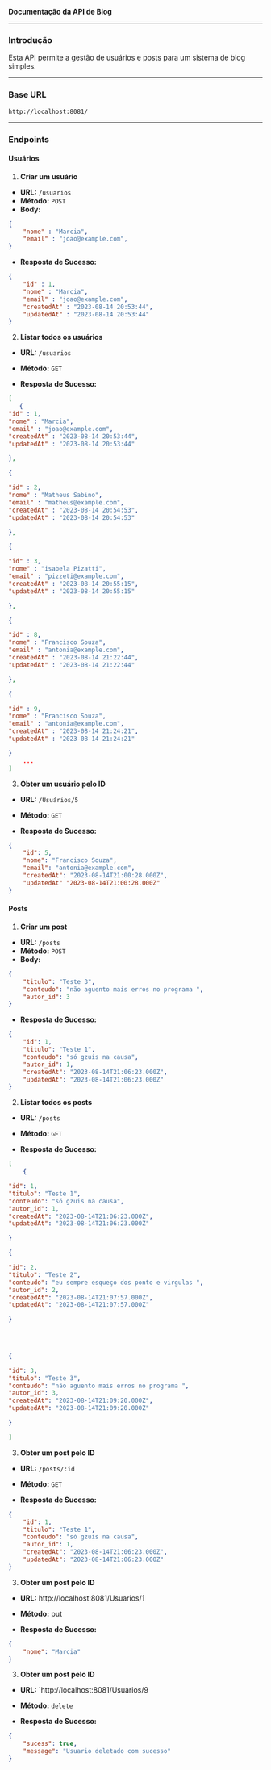 
**Documentação da API de Blog**

----------

### **Introdução**

Esta API permite a gestão de usuários e posts para um sistema de blog simples.

----------

### **Base URL**


```
http://localhost:8081/

```

----------

### **Endpoints**

#### **Usuários**

1.  **Criar um usuário**

-   **URL:**  `/usuarios`
-   **Método:**  `POST`
-   **Body:**

```json
{
    "nome" : "Marcia",
	"email" : "joao@example.com",
}

```

-   **Resposta de Sucesso:**

```json
{
    "id" : 1,
	"nome" : "Marcia",
	"email" : "joao@example.com",
	"createdAt" : "2023-08-14 20:53:44",
	"updatedAt" : "2023-08-14 20:53:44"
}

```

2.  **Listar todos os usuários**

-   **URL:**  `/usuarios`
    
-   **Método:**  `GET`
    
-   **Resposta de Sucesso:**
    

```json
[
   {
"id" : 1,
"nome" : "Marcia",
"email" : "joao@example.com",
"createdAt" : "2023-08-14 20:53:44",
"updatedAt" : "2023-08-14 20:53:44"

},

{

"id" : 2,
"nome" : "Matheus Sabino",
"email" : "matheus@example.com",
"createdAt" : "2023-08-14 20:54:53",
"updatedAt" : "2023-08-14 20:54:53"

},

{

"id" : 3,
"nome" : "isabela Pizatti",
"email" : "pizzeti@example.com",
"createdAt" : "2023-08-14 20:55:15",
"updatedAt" : "2023-08-14 20:55:15"

},

{

"id" : 8,
"nome" : "Francisco Souza",
"email" : "antonia@example.com",
"createdAt" : "2023-08-14 21:22:44",
"updatedAt" : "2023-08-14 21:22:44"

},

{

"id" : 9,
"nome" : "Francisco Souza",
"email" : "antonia@example.com",
"createdAt" : "2023-08-14 21:24:21",
"updatedAt" : "2023-08-14 21:24:21"

}
    ...
]

```

3.  **Obter um usuário pelo ID**

-   **URL:**  `/Usuários/5`
    
-   **Método:**  `GET`
    
-   **Resposta de Sucesso:**
    

```json
{
    "id": 5,
	"nome": "Francisco Souza",
	"email": "antonia@example.com",
	"createdAt": "2023-08-14T21:00:28.000Z",
	"updatedAt" "2023-08-14T21:00:28.000Z"
}

```

#### **Posts**

1.  **Criar um post**

-   **URL:**  `/posts`
-   **Método:**  `POST`
-   **Body:**

```json
{
    "titulo": "Teste 3",
	"conteudo": "não aguento mais erros no programa ",
	"autor_id": 3
}

```

-   **Resposta de Sucesso:**

```json
{
    "id": 1,
	"titulo": "Teste 1",
	"conteudo": "só gzuis na causa",
	"autor_id": 1,
	"createdAt": "2023-08-14T21:06:23.000Z",
	"updatedAt": "2023-08-14T21:06:23.000Z"
}

```

2.  **Listar todos os posts**

-   **URL:**  `/posts`
    
-   **Método:**  `GET`
    
-   **Resposta de Sucesso:**
    

```json
[
    {

"id": 1,
"titulo": "Teste 1",
"conteudo": "só gzuis na causa",
"autor_id": 1,
"createdAt": "2023-08-14T21:06:23.000Z",
"updatedAt": "2023-08-14T21:06:23.000Z"

}

{

"id": 2,
"titulo": "Teste 2",
"conteudo": "eu sempre esqueço dos ponto e virgulas ",
"autor_id": 2,
"createdAt": "2023-08-14T21:07:57.000Z",
"updatedAt": "2023-08-14T21:07:57.000Z"

}

  
  

{

"id": 3,
"titulo": "Teste 3",
"conteudo": "não aguento mais erros no programa ",
"autor_id": 3,
"createdAt": "2023-08-14T21:09:20.000Z",
"updatedAt": "2023-08-14T21:09:20.000Z"

}

]

```

3.  **Obter um post pelo ID**

-   **URL:**  `/posts/:id`
    
-   **Método:**  `GET`
    
-   **Resposta de Sucesso:**
    

```json
{
    "id": 1,
	"titulo": "Teste 1",
	"conteudo": "só gzuis na causa",
	"autor_id": 1,
	"createdAt": "2023-08-14T21:06:23.000Z",
	"updatedAt": "2023-08-14T21:06:23.000Z"
}

```

3.  **Obter um post pelo ID**

-   **URL:**  http://localhost:8081/Usuarios/1
    
-   **Método:**  put
    
-   **Resposta de Sucesso:**
    
```json
{
    "nome": "Marcia"
}
```

3.  **Obter um post pelo ID**

-   **URL:**  `http://localhost:8081/Usuarios/9
    
-   **Método:**  `delete`
    
-   **Resposta de Sucesso:**
    

```json
{
    "sucess": true,
	"message": "Usuario deletado com sucesso"
}

```